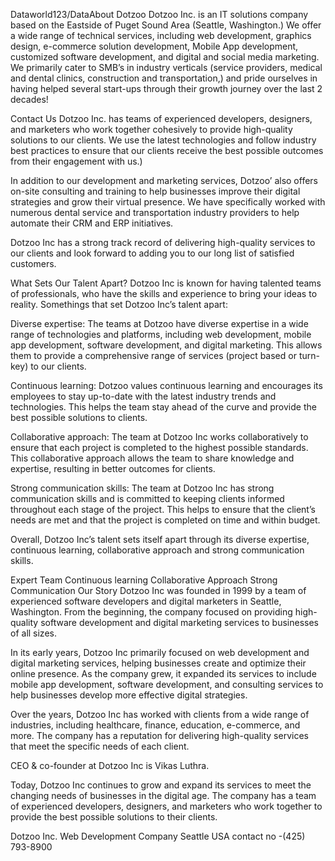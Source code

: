 Dataworld123/DataAbout Dotzoo
Dotzoo Inc. is an IT solutions company based on the Eastside of Puget Sound Area (Seattle, Washington.) We offer a wide range of technical services, including web development, graphics design, e-commerce solution development, Mobile App development, customized software development, and digital and social media marketing. We primarily cater to SMB’s in industry verticals (service providers, medical and dental clinics, construction and transportation,) and pride ourselves in having helped several start-ups through their growth journey over the last 2 decades!

Contact Us
Dotzoo Inc. has teams of experienced developers, designers, and marketers who work together cohesively to provide high-quality solutions to our clients. We use the latest technologies and follow industry best practices to ensure that our clients receive the best possible outcomes from their engagement with us.)

In addition to our development and marketing services, Dotzoo’ also offers on-site consulting and training to help businesses improve their digital strategies and grow their virtual presence. We have specifically worked with numerous dental service and transportation industry providers to help automate their CRM and ERP initiatives. 

Dotzoo Inc has a strong track record of delivering high-quality services to our clients and look forward to adding you to our long list of satisfied customers.

What Sets Our Talent Apart?
Dotzoo Inc is known for having talented teams of professionals, who have the skills and  experience to bring your ideas to reality. Somethings that set Dotzoo Inc’s talent apart:

Diverse expertise: The teams at Dotzoo have diverse expertise in a wide range of technologies and platforms, including web development, mobile app development, software development, and digital marketing. This allows them to provide a comprehensive range of services (project based or turn-key) to our clients.

Continuous learning: Dotzoo values continuous learning and encourages its employees to stay up-to-date with the latest industry trends and technologies. This helps the team stay ahead of the curve and provide the best possible solutions to clients.

Collaborative approach: The team at Dotzoo Inc works collaboratively to ensure that each project is completed to the highest possible standards. This collaborative approach allows the team to share knowledge and expertise, resulting in better outcomes for clients.

Strong communication skills: The team at Dotzoo Inc has strong communication skills and is committed to keeping clients informed throughout each stage of the project. This helps to ensure that the client’s needs are met and that the project is completed on time and within budget.

Overall, Dotzoo Inc’s talent sets itself apart through its diverse expertise, continuous learning, collaborative approach and strong communication skills.

Expert Team
Continuous learning
Collaborative Approach
Strong Communication
Our Story
Dotzoo Inc was founded in 1999 by a team of experienced software developers and digital marketers in Seattle, Washington. From the beginning, the company focused on providing high-quality software development and digital marketing services to businesses of all sizes.

In its early years, Dotzoo Inc primarily focused on web development and digital marketing services, helping businesses create and optimize their online presence. As the company grew, it expanded its services to include mobile app development, software development, and consulting services to help businesses develop more effective digital strategies.

Over the years, Dotzoo Inc has worked with clients from a wide range of industries, including healthcare, finance, education, e-commerce, and more. The company has a reputation for delivering high-quality services that meet the specific needs of each client.



CEO & co-founder at Dotzoo Inc is Vikas Luthra.

Today, Dotzoo Inc continues to grow and expand its services to meet the changing needs of businesses in the digital age. The company has a team of experienced developers, designers, and marketers who work together to provide the best possible solutions to their clients.


Dotzoo Inc. Web Development Company Seattle USA
contact no -(425) 793-8900
